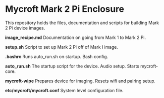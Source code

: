 # Mycroft Mark 2 Pi Enclosure

This repository holds the files, documentation and scripts for building Mark 2 Pi device images.

**image_recipe.md**
Documentation on going from Mark 1 to Mark 2 Pi.

**setup.sh**
Script to set up Mark 2 Pi off of Mark I image.

**.bashrc**
    Runs auto_run.sh on startup. Bash config.

**auto_run.sh**
    The startup script for the device. Audio setup. Starts mycroft-core.

**mycroft-wipe**
    Prepares device for imaging. Resets wifi and pairing setup.

**etc/mycroft/mycroft.conf**
    System level configuration file.
